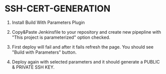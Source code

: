 # SSH-CERT-GENERATION

1. Install Build With Parameters Plugin

2. Copy&Paste Jenkinsfile to your repository and create new pipepline with "This project is parameterized" option checked.

3. First deploy will fail and after it fails refresh the page. You should see "Build with Parameters" button.

4. Deploy again with selected parameters and it should generate a PUBLIC & PRIVATE SSH KEY.
